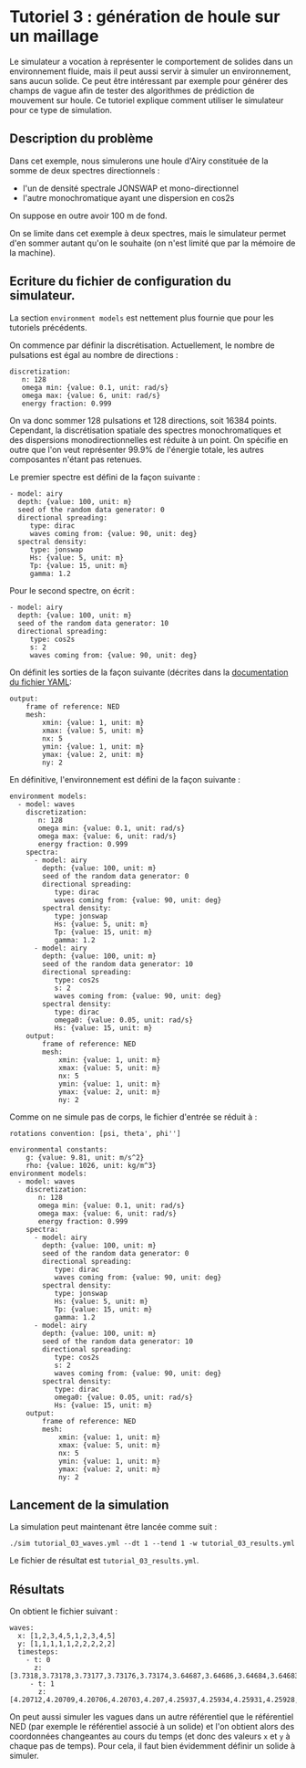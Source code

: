 # Tutoriel 3 : génération de houle sur un maillage

Le simulateur a vocation à représenter le comportement de solides dans un
environnement fluide, mais il peut aussi servir à simuler un environnement,
sans aucun solide. Ce peut être intéressant par exemple pour générer des champs
de vague afin de tester des algorithmes de prédiction de mouvement sur houle.
Ce tutoriel explique comment utiliser le simulateur pour ce type de simulation.

## Description du problème
Dans cet exemple, nous simulerons une houle d'Airy constituée de la somme de
deux spectres directionnels :

- l'un de densité spectrale JONSWAP et mono-directionnel
- l'autre monochromatique ayant une dispersion en cos2s

On suppose en outre avoir 100 m de fond.

On se limite dans cet exemple à deux spectres, mais le simulateur permet d'en
sommer autant qu'on le souhaite (on n'est limité que par la mémoire de la
machine).

## Ecriture du fichier de configuration du simulateur.

La section `environment models` est nettement plus fournie que pour les
tutoriels précédents.

On commence par définir la discrétisation. Actuellement, le nombre de
pulsations est égal au nombre de directions :

~~~~~~~~~~~~~~~~~~~~~~~~~~~~~~~~~~~~~~~~~~ {.yaml}
discretization:
   n: 128
   omega min: {value: 0.1, unit: rad/s}
   omega max: {value: 6, unit: rad/s}
   energy fraction: 0.999
~~~~~~~~~~~~~~~~~~~~~~~~~~~~~~~~~~~~~~~~~~

On va donc sommer 128 pulsations et 128 directions, soit 16384 points.
Cependant, la discrétisation spatiale des spectres monochromatiques et des
dispersions monodirectionnelles est réduite à un point. On spécifie en outre
que l'on veut représenter 99.9% de l'énergie totale, les autres composantes
n'étant pas retenues.

Le premier spectre est défini de la façon suivante :

~~~~~~~~~~~~~~~~~~~~~~~~~~~~~~~~~~~~~~~~~~ {.yaml}
- model: airy
  depth: {value: 100, unit: m}
  seed of the random data generator: 0
  directional spreading:
     type: dirac
     waves coming from: {value: 90, unit: deg}
  spectral density:
     type: jonswap
     Hs: {value: 5, unit: m}
     Tp: {value: 15, unit: m}
     gamma: 1.2
~~~~~~~~~~~~~~~~~~~~~~~~~~~~~~~~~~~~~~~~~~

Pour le second spectre, on écrit :

~~~~~~~~~~~~~~~~~~~~~~~~~~~~~~~~~~~~~~~~~~ {.yaml}
- model: airy
  depth: {value: 100, unit: m}
  seed of the random data generator: 10
  directional spreading:
     type: cos2s
     s: 2
     waves coming from: {value: 90, unit: deg}
~~~~~~~~~~~~~~~~~~~~~~~~~~~~~~~~~~~~~~~~~~

On définit les sorties de la façon suivante (décrites dans la [documentation du fichier YAML](documentation_yaml.html#sorties):

~~~~~~~~~~~~~~~~~~~~~~~~~~~~~~~~~~~~~~~~~~ {.yaml}
output:
    frame of reference: NED
    mesh:
        xmin: {value: 1, unit: m}
        xmax: {value: 5, unit: m}
        nx: 5
        ymin: {value: 1, unit: m}
        ymax: {value: 2, unit: m}
        ny: 2
~~~~~~~~~~~~~~~~~~~~~~~~~~~~~~~~~~~~~~~~~~

En définitive, l'environnement est défini de la façon suivante :

~~~~~~~~~~~~~~~~~~~~~~~~~~~~~~~~~~~~~~~~~~ {.yaml}
environment models:
  - model: waves
    discretization:
       n: 128
       omega min: {value: 0.1, unit: rad/s}
       omega max: {value: 6, unit: rad/s}
       energy fraction: 0.999
    spectra:
      - model: airy
        depth: {value: 100, unit: m}
        seed of the random data generator: 0
        directional spreading:
           type: dirac
           waves coming from: {value: 90, unit: deg}
        spectral density:
           type: jonswap
           Hs: {value: 5, unit: m}
           Tp: {value: 15, unit: m}
           gamma: 1.2
      - model: airy
        depth: {value: 100, unit: m}
        seed of the random data generator: 10
        directional spreading:
           type: cos2s
           s: 2
           waves coming from: {value: 90, unit: deg}
        spectral density:
           type: dirac
           omega0: {value: 0.05, unit: rad/s}
           Hs: {value: 15, unit: m}
    output:
        frame of reference: NED
        mesh:
            xmin: {value: 1, unit: m}
            xmax: {value: 5, unit: m}
            nx: 5
            ymin: {value: 1, unit: m}
            ymax: {value: 2, unit: m}
            ny: 2
~~~~~~~~~~~~~~~~~~~~~~~~~~~~~~~~~~~~~~~~~~

Comme on ne simule pas de corps, le fichier d'entrée se réduit à :

~~~~~~~~~~~~~~~~~~~~~~~~~~~~~~~~~~~~~~~~~~ {.yaml}
rotations convention: [psi, theta', phi'']

environmental constants:
    g: {value: 9.81, unit: m/s^2}
    rho: {value: 1026, unit: kg/m^3}
environment models:
  - model: waves
    discretization:
       n: 128
       omega min: {value: 0.1, unit: rad/s}
       omega max: {value: 6, unit: rad/s}
       energy fraction: 0.999
    spectra:
      - model: airy
        depth: {value: 100, unit: m}
        seed of the random data generator: 0
        directional spreading:
           type: dirac
           waves coming from: {value: 90, unit: deg}
        spectral density:
           type: jonswap
           Hs: {value: 5, unit: m}
           Tp: {value: 15, unit: m}
           gamma: 1.2
      - model: airy
        depth: {value: 100, unit: m}
        seed of the random data generator: 10
        directional spreading:
           type: cos2s
           s: 2
           waves coming from: {value: 90, unit: deg}
        spectral density:
           type: dirac
           omega0: {value: 0.05, unit: rad/s}
           Hs: {value: 15, unit: m}
    output:
        frame of reference: NED
        mesh:
            xmin: {value: 1, unit: m}
            xmax: {value: 5, unit: m}
            nx: 5
            ymin: {value: 1, unit: m}
            ymax: {value: 2, unit: m}
            ny: 2
~~~~~~~~~~~~~~~~~~~~~~~~~~~~~~~~~~~~~~~~~~

## Lancement de la simulation

La simulation peut maintenant être lancée comme suit :

~~~~~~~~~~~~~~~~~~~~~~~~~~~~~~~~~~~~~~~~~~ {.bash}
./sim tutorial_03_waves.yml --dt 1 --tend 1 -w tutorial_03_results.yml
~~~~~~~~~~~~~~~~~~~~~~~~~~~~~~~~~~~~~~~~~~

Le fichier de résultat est `tutorial_03_results.yml`.

## Résultats

On obtient le fichier suivant :

~~~~~~~~~~~~~~~~~~~~~~~~~~~~~~~~~~~~~~~~~~ {.bash}
waves:
  x: [1,2,3,4,5,1,2,3,4,5]
  y: [1,1,1,1,1,2,2,2,2,2]
  timesteps:
    - t: 0
      z: [3.7318,3.73178,3.73177,3.73176,3.73174,3.64687,3.64686,3.64684,3.64683,3.64682]
     - t: 1
       z: [4.20712,4.20709,4.20706,4.20703,4.207,4.25937,4.25934,4.25931,4.25928,4.25925]
~~~~~~~~~~~~~~~~~~~~~~~~~~~~~~~~~~~~~~~~~~

On peut aussi simuler les vagues dans un autre référentiel que le référentiel
NED (par exemple le référentiel associé à un solide) et l'on obtient alors des
coordonnées changeantes au cours du temps (et donc des valeurs `x` et `y` à
chaque pas de temps). Pour cela, il faut bien évidemment définir un solide à
simuler.

